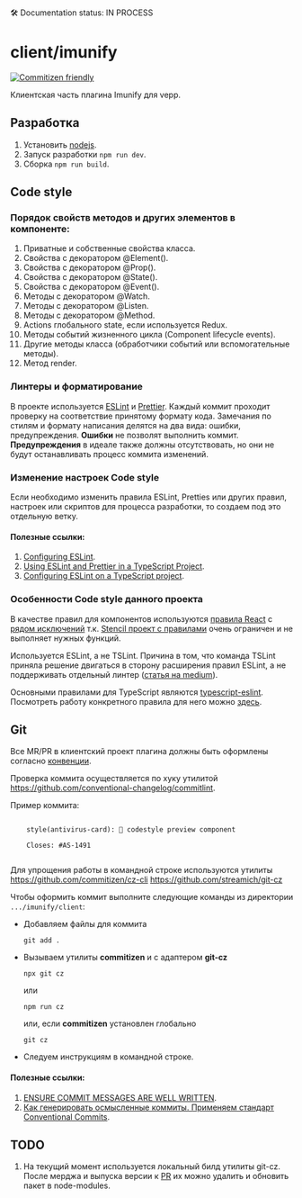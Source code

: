 🛠 Documentation status: IN PROCESS

# client/imunify

[![Commitizen friendly](https://img.shields.io/badge/commitizen-friendly-brightgreen.svg)](http://commitizen.github.io/cz-cli/)

Клиентская часть плагина Imunify для vepp.

## Разработка
1. Установить [nodejs](https://nodejs.org/en/).
2. Запуск разработки `npm run dev`.
3. Сборка `npm run build`.


## Code style


### Порядок свойств методов и других элементов в компоненте:

1. Приватные и собственные свойства класса.
1. Свойства с декоратором @Element().
1. Свойства с декоратором @Prop().
1. Свойства с декоратором @State().
1. Свойства с декоратором @Event().
1. Методы с декоратором @Watch.
1. Методы с декоратором @Listen.
1. Методы с декоратором @Method.
1. Actions глобального state, если используется Redux.
1. Методы событий жизненного цикла (Component lifecycle events).
1. Другие методы класса (обработчики событий или вспомогательные методы).
1. Метод render.


### Линтеры и форматирование

В проекте используется [ESLint](https://eslint.org) и [Prettier](https://prettier.io). Каждый коммит проходит проверку на соответствие принятому формату кода. Замечания по стилям и формату написания делятся на два вида: ошибки, предупреждения. **Ошибки** не позволят выполнить коммит. **Предупреждения** в идеале также должны отсутствовать, но они не будут останавливать процесс коммита изменений.


### Изменение настроек Code style

Если необходимо изменить правила ESLint, Pretties или других правил, настроек или скриптов для процесса разработки, то создаем под это отдельную ветку.

#### Полезные ссылки:

1. [Configuring ESLint](https://eslint.org/docs/user-guide/configuring).
1. [Using ESLint and Prettier in a TypeScript Project](https://dev.to/robertcoopercode/using-eslint-and-prettier-in-a-typescript-project-53jb).
1. [Configuring ESLint on a TypeScript project](https://javascriptplayground.com/typescript-eslint/).


### Особенности Code style данного проекта

В качестве правил для компонентов используются [правила React](https://github.com/yannickcr/eslint-plugin-react) с [рядом исключений](https://stackoverflow.com/questions/42541559/eslint-with-react-gives-no-unused-vars-errors) т.к. [Stencil проект с правилами](https://github.com/ionic-team/stencil-eslint) очень ограничен и не выполняет нужных функций.


Используется ESLint, а не TSLint. Причина в том, что команда TSLint приняла решение двигаться в сторону расширения правил ESLint, а не поддерживать отдельный линтер ([статья на medium](https://medium.com/palantir/tslint-in-2019-1a144c2317a9)). 

Основными правилами для TypeScript являются [typescript-eslint](https://github.com/typescript-eslint/typescript-eslint).
Посмотреть работу конкретного правила для него можно [здесь](https://github.com/typescript-eslint/typescript-eslint/tree/master/packages/eslint-plugin/docs/rules).


## Git

Все MR/PR в клиентский проект плагина должны быть оформлены согласно [конвенции](https://www.conventionalcommits.org/ru/v1.0.0-beta.4/).

Проверка коммита осуществляется по хуку утилитой https://github.com/conventional-changelog/commitlint.

Пример коммита:
```

    style(antivirus-card): 🎨 codestyle preview component

    Closes: #AS-1491


```

Для упрощения работы в командной строке используются утилиты
https://github.com/commitizen/cz-cli
https://github.com/streamich/git-cz


Чтобы оформить коммит выполните следующие команды из директории `.../imunify/client`:

- Добавляем файлы для коммита
  
  `git add .`

- Вызываем утилиты **commitizen** и с адаптером **git-cz**
  
  `npx git cz`

  или

  `npm run cz`

  или, если **commitizen** установлен глобально

  `git cz`

- Следуем инструкциям в командной строке.

#### Полезные ссылки:
1. [ENSURE COMMIT MESSAGES ARE WELL WRITTEN](https://delicious-insights.com/en/posts/git-hooks-commit/).
1. [Как генерировать осмысленные коммиты. Применяем стандарт Conventional Commits](https://habr.com/ru/company/yandex/blog/431432/).


## TODO

1. На текущий момент используется локальный билд утилиты git-cz. После мерджа и выпуска версии к [PR](https://github.com/streamich/git-cz/pull/67) их можно удалить и обновить пакет в node-modules.